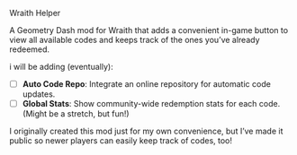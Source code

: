 Wraith Helper

A Geometry Dash mod for Wraith that adds a convenient in-game button to view all available codes and keeps track of the ones you’ve already redeemed.

i will be adding (eventually):
* [ ] **Auto Code Repo**: Integrate an online repository for automatic code updates.
* [ ] **Global Stats**: Show community-wide redemption stats for each code. (Might be a stretch, but fun!)

I originally created this mod just for my own convenience, but I’ve made it public so newer players can easily keep track of codes, too!
